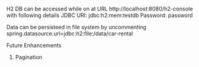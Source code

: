 H2 DB can be accessed while on at URL http://localhost:8080/h2-console with following details
JDBC URI: jdbc:h2:mem:testdb
Password: password

Data can be persisteed in file system by uncommenting spring.datasource.url=jdbc:h2:file:/data/car-rental



Future Enhancements
1. Pagination
